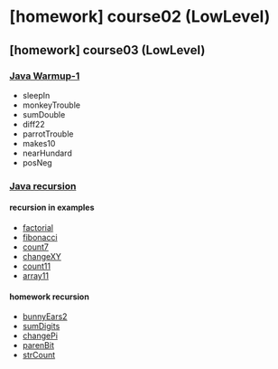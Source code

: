 # \[homework] course02 (LowLevel)



## \[homework] course03 (LowLevel)

### [Java Warmup-1](https://codingbat.com/java/Warmup-1)

* sleepIn
* monkeyTrouble
* sumDouble
* diff22
* parrotTrouble
* makes10
* nearHundard
* posNeg

### [Java recursion](https://codingbat.com/java/Recursion-1)

#### recursion in examples

* [factorial](https://codingbat.com/prob/p154669)
* [fibonacci](https://codingbat.com/prob/p120015)
* [count7](https://codingbat.com/prob/p101409)
* [changeXY](https://codingbat.com/prob/p101372)
* [count11](https://codingbat.com/prob/p167015)
* [array11](https://codingbat.com/prob/p135988)

#### homework recursion

* [bunnyEars2](https://codingbat.com/prob/p107330)
* [sumDigits](https://codingbat.com/prob/p163932)
* [changePi](https://codingbat.com/prob/p170924)
* [parenBit](https://codingbat.com/prob/p137918)
* [strCount](https://codingbat.com/prob/p186177)
